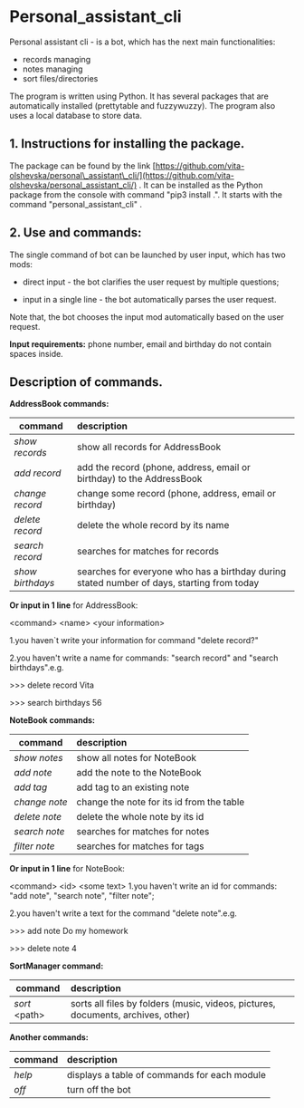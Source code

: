 # **Personal\_assistant\_cli**

Personal assistant cli - is a bot, which has the next main functionalities:

- records managing
- notes managing
- sort files/directories

The program is written using Python. It has several packages that are automatically installed (prettytable and fuzzywuzzy). The program also uses a local database to store data.

## 1. Instructions for installing the package.

The package can be found by the link [https://github.com/vita-olshevska/personal\_assistant\_cli/](https://github.com/vita-olshevska/personal_assistant_cli/) .
It can be installed as the Python package from the console with command &quot;pip3 install .&quot;. It starts with the command &quot;personal\_assistant\_cli&quot; .

## 2. Use and commands:

The single command of bot can be launched by user input, which has two mods:

- direct input - the bot clarifies the user request by multiple questions;

- input in a single line - the bot automatically parses the user request.

Note that, the bot chooses the input mod automatically based on the user request.

**Input requirements:**
   phone number, email and birthday do not contain spaces inside.

## Description of commands.
**AddressBook commands:**

| command |  description  |
| ---- |:------   |
| *show records* | show all records for AddressBook |
| *add record* | add the record (phone, address, email or birthday) to the AddressBook |
| *change record* | change some record (phone, address, email or birthday) |
| *delete record* | delete the whole record by its name |
| *search record* | searches for matches for records |
| *show birthdays* | searches for everyone who has a birthday during stated number of days, starting from today |

**Or input in 1 line** for AddressBook:

\<command\> \<name\> \<your information\>

1.you haven`t write your information for command \"delete record?"

2.you haven\'t write a name for commands: \"search record\" and \"search birthdays\".e.g.

\>>> delete record Vita

\>>> search birthdays 56



**NoteBook commands:**

| command |  description  |
| --- |:---   |
| *show notes* | show all notes for NoteBook |
| *add note* | add the note to the NoteBook |
| *add tag* | add tag to an existing note |
| *change note* | change the note for its id from the table |
| *delete note* | delete the whole note by its id |
| *search note* | searches for matches for notes |
| *filter note* | searches for matches for tags |

**Or input in 1 line** for NoteBook:

 \<command\> \<id\> \<some text\>
1.you haven&#39;t write an id for commands: &quot;add note&quot;, &quot;search note&quot;, &quot;filter note&quot;;

2.you haven&#39;t write a text for the command &quot;delete note&quot;.e.g.

\>>> add note Do my homework

\>>> delete note 4

**SortManager command:**

| command |  description  |
| --- |:---   |
| *sort* \<path\> | sorts all files by folders (music, videos, pictures, documents, archives, other) |

**Another commands:**

| command |  description  |
| --- |:---   |
| *help* | displays a table of commands for each module |
| *off* | turn off the bot |
